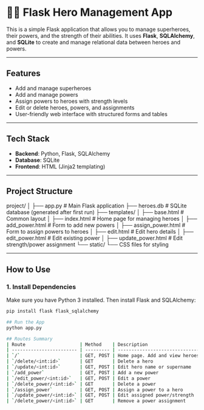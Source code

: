# 🦸‍♂️ Flask Hero Management App

This is a simple Flask application that allows you to manage superheroes, their powers, and the strength of their abilities. It uses **Flask**, **SQLAlchemy**, and **SQLite** to create and manage relational data between heroes and powers.

---

## Features

- Add and manage superheroes
- Add and manage powers
- Assign powers to heroes with strength levels
- Edit or delete heroes, powers, and assignments
- User-friendly web interface with structured forms and tables

---

## Tech Stack

- **Backend**: Python, Flask, SQLAlchemy
- **Database**: SQLite
- **Frontend**: HTML (Jinja2 templating)

---

## Project Structure

project/
│
├── app.py # Main Flask application
├── heroes.db # SQLite database (generated after first run)
├── templates/
│ ├── base.html # Common layout
│ ├── index.html # Home page for managing heroes
│ ├── add_power.html # Form to add new powers
│ ├── assign_power.html # Form to assign powers to heroes
│ ├── edit.html # Edit hero details
│ ├── edit_power.html # Edit existing power
│ ├── update_power.html # Edit strength/power assignment
└── static/
└── CSS files for styling


---

## How to Use

### 1. **Install Dependencies**

Make sure you have Python 3 installed. Then install Flask and SQLAlchemy:

```bash
pip install flask flask_sqlalchemy

## Run the App
python app.py

## Routes Summary
| Route                    | Method    | Description                    |
| ------------------------ | --------- | ------------------------------ |
| `/`                      | GET, POST | Home page. Add and view heroes |
| `/delete/<int:id>`       | GET       | Delete a hero                  |
| `/update/<int:id>`       | GET, POST | Edit hero name or supername    |
| `/add_power`             | GET, POST | Add a new power                |
| `/edit_power/<int:id>`   | GET, POST | Edit a power                   |
| `/delete_power/<int:id>` | GET       | Delete a power                 |
| `/assign_power`          | GET, POST | Assign a power to a hero       |
| `/update_power/<int:id>` | GET, POST | Edit assigned power/strength   |
| `/delete_power/<int:id>` | GET       | Remove a power assignment      |


